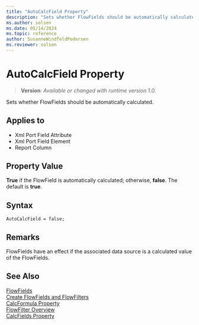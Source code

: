 ```yaml
---
title: "AutoCalcField Property"
description: "Sets whether FlowFields should be automatically calculated."
ms.author: solsen
ms.date: 05/14/2024
ms.topic: reference
author: SusanneWindfeldPedersen
ms.reviewer: solsen
---
```

[//]: # (START>DO_NOT_EDIT)
[//]: # (IMPORTANT:Do not edit any of the content between here and the END>DO_NOT_EDIT.)
[//]: # (Any modifications should be made in the .xml files in the ModernDev repo.)
# AutoCalcField Property
> **Version**: _Available or changed with runtime version 1.0._

Sets whether FlowFields should be automatically calculated.

## Applies to
-   Xml Port Field Attribute
-   Xml Port Field Element
-   Report Column

[//]: # (IMPORTANT: END>DO_NOT_EDIT)


## Property Value  
 **True** if the FlowField is automatically calculated; otherwise, **false**. The default is **true**.  

## Syntax
```AL
AutoCalcField = false;
```

## Remarks
FlowFields have an effect if the associated data source is a calculated value of the FlowFields.

## See Also  
[FlowFields](../devenv-flowfields.md)   
[Create FlowFields and FlowFilters](../devenv-creating-flowfields-and-flowfilters.md)   
[CalcFormula Property](devenv-calcformula-property.md)  
[FlowFilter Overview](../devenv-flowfilter-overview.md)   
[CalcFields Property](devenv-calcfields-property.md)